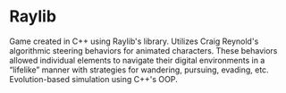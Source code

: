 # Raylib
Game created in C++ using Raylib's library.
Utilizes Craig Reynold's algorithmic steering behaviors for animated characters. These behaviors allowed individual elements to navigate their digital environments in a “lifelike” manner with strategies for wandering, pursuing, evading, etc. 
Evolution-based simulation using C++'s OOP.
